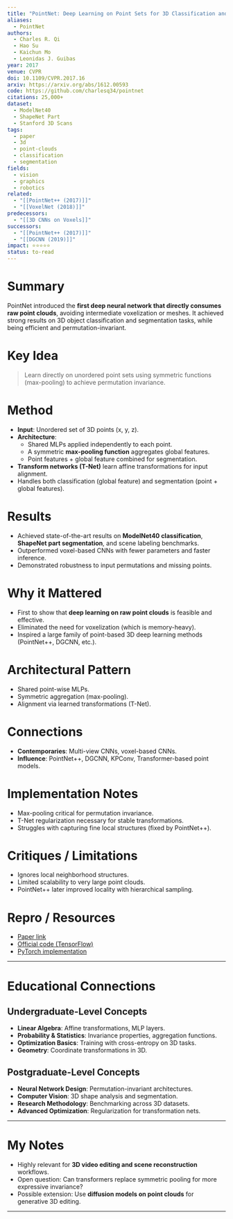```yaml
---
title: "PointNet: Deep Learning on Point Sets for 3D Classification and Segmentation (2017)"
aliases:
  - PointNet
authors:
  - Charles R. Qi
  - Hao Su
  - Kaichun Mo
  - Leonidas J. Guibas
year: 2017
venue: CVPR
doi: 10.1109/CVPR.2017.16
arxiv: https://arxiv.org/abs/1612.00593
code: https://github.com/charlesq34/pointnet
citations: 25,000+
dataset:
  - ModelNet40
  - ShapeNet Part
  - Stanford 3D Scans
tags:
  - paper
  - 3d
  - point-clouds
  - classification
  - segmentation
fields:
  - vision
  - graphics
  - robotics
related:
  - "[[PointNet++ (2017)]]"
  - "[[VoxelNet (2018)]]"
predecessors:
  - "[[3D CNNs on Voxels]]"
successors:
  - "[[PointNet++ (2017)]]"
  - "[[DGCNN (2019)]]"
impact: ⭐⭐⭐⭐⭐
status: to-read
---
```


# Summary
PointNet introduced the **first deep neural network that directly consumes raw point clouds**, avoiding intermediate voxelization or meshes. It achieved strong results on 3D object classification and segmentation tasks, while being efficient and permutation-invariant.

# Key Idea
> Learn directly on unordered point sets using symmetric functions (max-pooling) to achieve permutation invariance.

# Method
- **Input**: Unordered set of 3D points (x, y, z).  
- **Architecture**:  
  - Shared MLPs applied independently to each point.  
  - A symmetric **max-pooling function** aggregates global features.  
  - Point features + global feature combined for segmentation.  
- **Transform networks (T-Net)** learn affine transformations for input alignment.  
- Handles both classification (global feature) and segmentation (point + global features).  

# Results
- Achieved state-of-the-art results on **ModelNet40 classification**, **ShapeNet part segmentation**, and scene labeling benchmarks.  
- Outperformed voxel-based CNNs with fewer parameters and faster inference.  
- Demonstrated robustness to input permutations and missing points.  

# Why it Mattered
- First to show that **deep learning on raw point clouds** is feasible and effective.  
- Eliminated the need for voxelization (which is memory-heavy).  
- Inspired a large family of point-based 3D deep learning methods (PointNet++, DGCNN, etc.).  

# Architectural Pattern
- Shared point-wise MLPs.  
- Symmetric aggregation (max-pooling).  
- Alignment via learned transformations (T-Net).  

# Connections
- **Contemporaries**: Multi-view CNNs, voxel-based CNNs.  
- **Influence**: PointNet++, DGCNN, KPConv, Transformer-based point models.  

# Implementation Notes
- Max-pooling critical for permutation invariance.  
- T-Net regularization necessary for stable transformations.  
- Struggles with capturing fine local structures (fixed by PointNet++).  

# Critiques / Limitations
- Ignores local neighborhood structures.  
- Limited scalability to very large point clouds.  
- PointNet++ later improved locality with hierarchical sampling.  

# Repro / Resources
- [Paper link](https://arxiv.org/abs/1612.00593)  
- [Official code (TensorFlow)](https://github.com/charlesq34/pointnet)  
- [PyTorch implementation](https://github.com/fxia22/pointnet.pytorch)  

---

# Educational Connections

## Undergraduate-Level Concepts
- **Linear Algebra**: Affine transformations, MLP layers.  
- **Probability & Statistics**: Invariance properties, aggregation functions.  
- **Optimization Basics**: Training with cross-entropy on 3D tasks.  
- **Geometry**: Coordinate transformations in 3D.  

## Postgraduate-Level Concepts
- **Neural Network Design**: Permutation-invariant architectures.  
- **Computer Vision**: 3D shape analysis and segmentation.  
- **Research Methodology**: Benchmarking across 3D datasets.  
- **Advanced Optimization**: Regularization for transformation nets.  

---

# My Notes
- Highly relevant for **3D video editing and scene reconstruction** workflows.  
- Open question: Can transformers replace symmetric pooling for more expressive invariance?  
- Possible extension: Use **diffusion models on point clouds** for generative 3D editing.  

---
